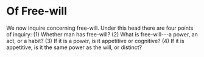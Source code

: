 # Of Free-will

We now inquire concerning free-will. Under this head there are four points of inquiry:
(1) Whether man has free-will?
(2) What is free-will---a power, an act, or a habit?
(3) If it is a power, is it appetitive or cognitive?
(4) If it is appetitive, is it the same power as the will, or distinct?